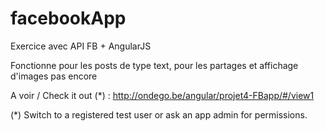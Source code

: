 # facebookApp
Exercice avec API FB + AngularJS

Fonctionne pour les posts de type text, pour les partages et affichage d'images pas encore

A voir / Check it out (*) : 
http://ondego.be/angular/projet4-FBapp/#/view1

(*) Switch to a registered test user or ask an app admin for permissions.
